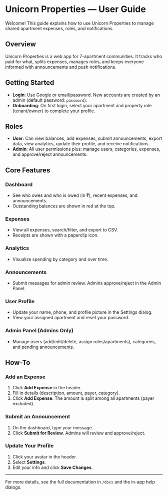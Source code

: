 # Unicorn Properties — User Guide

Welcome! This guide explains how to use Unicorn Properties to manage shared apartment expenses, roles, and notifications.

## Overview

Unicorn Properties is a web app for 7-apartment communities. It tracks who paid for what, splits expenses, manages roles, and keeps everyone informed with announcements and push notifications.

## Getting Started

- **Login**: Use Google or email/password. New accounts are created by an admin (default password: `password`).
- **Onboarding**: On first login, select your apartment and property role (tenant/owner) to complete your profile.

## Roles

- **User**: Can view balances, add expenses, submit announcements, export data, view analytics, update their profile, and receive notifications.
- **Admin**: All user permissions plus: manage users, categories, expenses, and approve/reject announcements.

## Core Features

### Dashboard

- See who owes and who is owed (in ₹), recent expenses, and announcements.
- Outstanding balances are shown in red at the top.

### Expenses

- View all expenses, search/filter, and export to CSV.
- Receipts are shown with a paperclip icon.

### Analytics

- Visualize spending by category and over time.

### Announcements

- Submit messages for admin review. Admins approve/reject in the Admin Panel.

### User Profile

- Update your name, phone, and profile picture in the Settings dialog.
- View your assigned apartment and reset your password.

### Admin Panel (Admins Only)

- Manage users (add/edit/delete, assign roles/apartments), categories, and pending announcements.

## How-To

### Add an Expense

1. Click **Add Expense** in the header.
2. Fill in details (description, amount, payer, category).
3. Click **Add Expense**. The amount is split among all apartments (payer excluded).

### Submit an Announcement

1. On the dashboard, type your message.
2. Click **Submit for Review**. Admins will review and approve/reject.

### Update Your Profile

1. Click your avatar in the header.
2. Select **Settings**.
3. Edit your info and click **Save Changes**.

---

For more details, see the full documentation in `/docs` and the in-app help dialogs.
